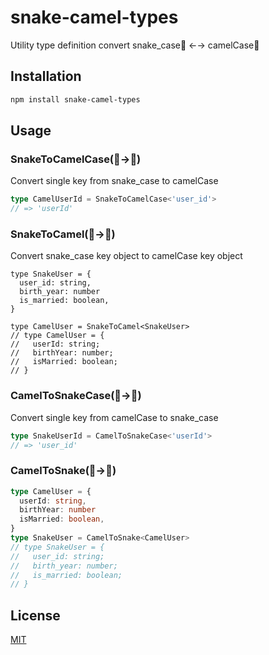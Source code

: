# snake-camel-types
Utility type definition convert snake_case🐍 ←→ camelCase🐪

## Installation

```sh
npm install snake-camel-types
```

## Usage

### SnakeToCamelCase(🐍→🐪)
Convert single key from snake_case to camelCase
```typescript
type CamelUserId = SnakeToCamelCase<'user_id'>
// => 'userId'
```

### SnakeToCamel(🐍→🐪)
Convert snake_case key object to camelCase key object
```
type SnakeUser = {
  user_id: string,
  birth_year: number
  is_married: boolean,
}
 
type CamelUser = SnakeToCamel<SnakeUser>
// type CamelUser = {
//   userId: string;
//   birthYear: number;
//   isMarried: boolean;
// }
```

### CamelToSnakeCase(🐪→🐍)
Convert single key from camelCase to snake_case
```typescript
type SnakeUserId = CamelToSnakeCase<'userId'>
// => 'user_id'
```
### CamelToSnake(🐪→🐍)
```typescript
type CamelUser = {
  userId: string,
  birthYear: number
  isMarried: boolean,
}
type SnakeUser = CamelToSnake<CamelUser>
// type SnakeUser = {
//   user_id: string;
//   birth_year: number;
//   is_married: boolean;
// }
```

## License

[MIT](http://opensource.org/licenses/MIT)
